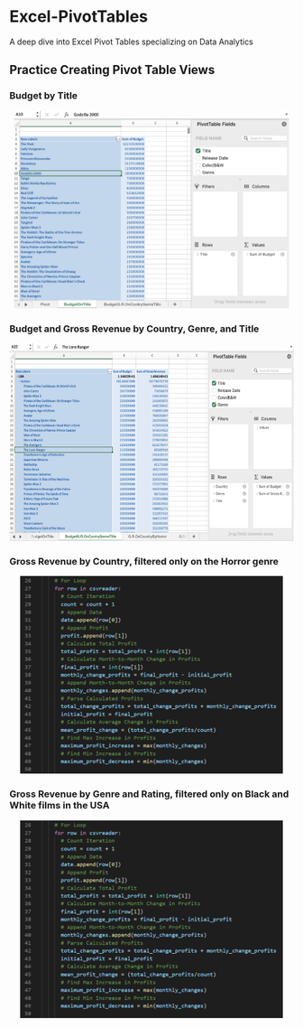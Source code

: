 # Excel-PivotTables

A deep dive into Excel Pivot Tables specializing on Data Analytics

## Practice Creating Pivot Table Views


### Budget by Title

<p align="center">
    <img src="https://github.com/mathewqpmiller/Excel-PivotTables/blob/main/Images/TitleBudgetPivotTable.png?raw=true" height ="350">
</p>

### Budget and Gross Revenue by Country, Genre, and Title 

<p align="center">
    <img src="https://github.com/mathewqpmiller/Excel-PivotTables/blob/main/Images/BudgetGROnCountryGenreTitle.png?raw=true" height ="350">
</p>

### Gross Revenue by Country, filtered only on the Horror genre

<p align="center">
    <img src="https://github.com/mathewqpmiller/Python-MetricsAnalysis/blob/main/PyBank/Images/PyBankForLoop.PNG?raw=true" height ="350">
</p>

### Gross Revenue by Genre and Rating, filtered only on Black and White films in the USA

<p align="center">
    <img src="https://github.com/mathewqpmiller/Python-MetricsAnalysis/blob/main/PyBank/Images/PyBankForLoop.PNG?raw=true" height ="350">
</p>
